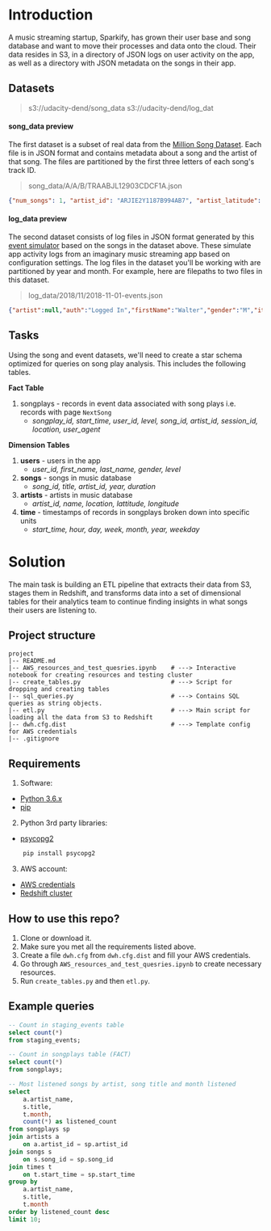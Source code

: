 # Introduction

A music streaming startup, Sparkify, has grown their user base and song database and want to move their processes and data onto the cloud. Their data resides in S3, in a directory of JSON logs on user activity on the app, as well as a directory with JSON metadata on the songs in their app.

## Datasets

>s3://udacity-dend/song_data
s3://udacity-dend/log_dat

#### song_data preview

The first dataset is a subset of real data from the [Million Song Dataset](http://millionsongdataset.com/). Each file is in JSON format and contains metadata about a song and the artist of that song. The files are partitioned by the first three letters of each song's track ID.

>song_data/A/A/B/TRAABJL12903CDCF1A.json

```json
{"num_songs": 1, "artist_id": "ARJIE2Y1187B994AB7", "artist_latitude": null, "artist_longitude": null, "artist_location": "", "artist_name": "Line Renaud", "song_id": "SOUPIRU12A6D4FA1E1", "title": "Der Kleine Dompfaff", "duration": 152.92036, "year": 0}
```

#### log_data preview

The second dataset consists of log files in JSON format generated by this [event simulator](https://github.com/Interana/eventsim) based on the songs in the dataset above. These simulate app activity logs from an imaginary music streaming app based on configuration settings. The log files in the dataset you'll be working with are partitioned by year and month. For example, here are filepaths to two files in this dataset.

>log_data/2018/11/2018-11-01-events.json

```json
{"artist":null,"auth":"Logged In","firstName":"Walter","gender":"M","itemInSession":0,"lastName":"Frye","length":null,"level":"free","location":"San Francisco-Oakland-Hayward, CA","method":"GET","page":"Home","registration":1540919166796.0,"sessionId":38,"song":null,"status":200,"ts":1541105830796,"userAgent":"\"Mozilla\/5.0 (Macintosh; Intel Mac OS X 10_9_4) AppleWebKit\/537.36 (KHTML, like Gecko) Chrome\/36.0.1985.143 Safari\/537.36\"","userId":"39"}
```

## Tasks

Using the song and event datasets, we'll need to create a star schema optimized for queries on song play analysis. This includes the following tables.

**Fact Table**
1. songplays - records in event data associated with song plays i.e. records with page `NextSong`
    * *songplay_id, start_time, user_id, level, song_id, artist_id, session_id, location, user_agent*

**Dimension Tables**
1. **users** - users in the app
    * *user_id, first_name, last_name, gender, level*
2. **songs** - songs in music database
    * *song_id, title, artist_id, year, duration*
3. **artists** - artists in music database
    * *artist_id, name, location, lattitude, longitude*
4. **time** - timestamps of records in songplays broken down into specific units
    * *start_time, hour, day, week, month, year, weekday*

# Solution

The main task is building an ETL pipeline that extracts their data from S3, stages them in Redshift, and transforms data into a set of dimensional tables for their analytics team to continue finding insights in what songs their users are listening to.

## Project structure

```
project
|-- README.md
|-- AWS_resources_and_test_quesries.ipynb    # ---> Interactive notebook for creating resources and testing cluster
|-- create_tables.py                         # ---> Script for dropping and creating tables
|-- sql_queries.py                           # ---> Contains SQL queries as string objects.
|-- etl.py                                   # ---> Main script for loading all the data from S3 to Redshift
|-- dwh.cfg.dist                             # ---> Template config for AWS credentials
|-- .gitignore
```

## Requirements

1. Software:

- [Python 3.6.x](http://docs.python-guide.org/en/latest/starting/installation/)
- [pip](https://pip.pypa.io/en/stable/installing/)

2. Python 3rd party libraries:

- [psycopg2](https://pypi.org/project/psycopg2/)

```bash
    pip install psycopg2
```

3. AWS account:

- [AWS credentials](https://aws.amazon.com/getting-started/)
- [Redshift cluster](https://docs.aws.amazon.com/redshift/latest/gsg/getting-started.html)

## How to use this repo?

1. Clone or download it.
2. Make sure you met all the requirements listed above.
3. Create a file `dwh.cfg` from `dwh.cfg.dist` and fill your AWS credentials.
4. Go through `AWS_resources_and_test_quesries.ipynb` to create necessary resources. 
5. Run `create_tables.py` and then `etl.py`.

## Example queries

```sql
-- Count in staging_events table
select count(*)
from staging_events;
```

```sql
-- Count in songplays table (FACT)
select count(*)
from songplays;
```

```sql
-- Most listened songs by artist, song title and month listened
select
    a.artist_name,
    s.title,
    t.month,
    count(*) as listened_count
from songplays sp
join artists a
    on a.artist_id = sp.artist_id
join songs s
    on s.song_id = sp.song_id
join times t
    on t.start_time = sp.start_time
group by
    a.artist_name,
    s.title,
    t.month
order by listened_count desc
limit 10;
```

